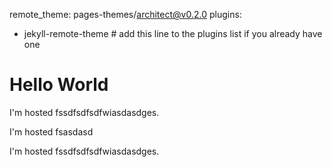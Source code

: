
remote_theme: pages-themes/architect@v0.2.0
plugins:
- jekyll-remote-theme # add this line to the plugins list if you already have one

<html>
<body>


<h1>Hello World</h1>

<p>I'm hosted fssdfsdfsdfwiasdasdges.</p>
<p>I'm hosted fsasdasd</p>
<p>I'm hosted fssdfsdfsdfwiasdasdges.</p>

</body>
</html>